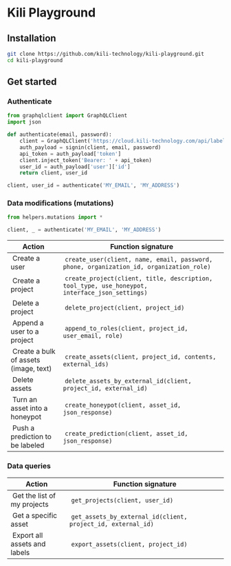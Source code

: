 # Kili Playground

## Installation

```bash
git clone https://github.com/kili-technology/kili-playground.git
cd kili-playground
```

## Get started

### Authenticate

```python
from graphqlclient import GraphQLClient
import json

def authenticate(email, password):
    client = GraphQLClient('https://cloud.kili-technology.com/api/label/graphql')
    auth_payload = signin(client, email, password)
    api_token = auth_payload['token']
    client.inject_token('Bearer: ' + api_token)
    user_id = auth_payload['user']['id']
    return client, user_id

client, user_id = authenticate('MY_EMAIL', 'MY_ADDRESS')
```

### Data modifications (mutations)

```python
from helpers.mutations import *

client, _ = authenticate('MY_EMAIL', 'MY_ADDRESS')
```

| Action                                  | Function signature                                                                              |
| --------------------------------------- | ----------------------------------------------------------------------------------------------- |
|  Create a user                          |  `create_user(client, name, email, password, phone, organization_id, organization_role)`        |
|  Create a project                       |  `create_project(client, title, description, tool_type, use_honeypot, interface_json_settings)` |
|  Delete a project                       |  `delete_project(client, project_id)`                                                           |
|  Append a user to a project             |  `append_to_roles(client, project_id, user_email, role)`                                        |
|  Create a bulk of assets (image, text)  |  `create_assets(client, project_id, contents, external_ids)`                                    |
|  Delete assets                          |  `delete_assets_by_external_id(client, project_id, external_id)`                                |
|  Turn an asset into a honeypot          |  `create_honeypot(client, asset_id, json_response)`                                             |
|  Push a prediction to be labeled        |  `create_prediction(client, asset_id, json_response)`                                           |

### Data queries

| Action                         | Function signature                                            |
| ------------------------------ | ------------------------------------------------------------- |
|  Get the list of my projects   |  `get_projects(client, user_id)`                              |
|  Get a specific asset          |  `get_assets_by_external_id(client, project_id, external_id)` |
|  Export all assets and labels  |  `export_assets(client, project_id)`                          |
